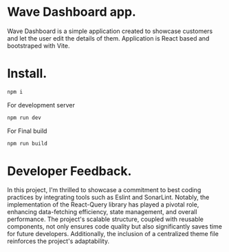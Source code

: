 # Wave Dashboard app. 

Wave Dashboard is a simple application created to showcase customers and let the user edit the details of them.
Application is React based and bootstraped with Vite.

# Install. 
```sh
npm i
```
For development server
```sh
npm run dev
```
For Final build
```sh
npm run build
```
# Developer Feedback. 
In this project, I'm thrilled to showcase a commitment to best coding practices by integrating tools such as Eslint and SonarLint. Notably, the implementation of the React-Query library has played a pivotal role, enhancing data-fetching efficiency, state management, and overall performance. The project's scalable structure, coupled with reusable components, not only ensures code quality but also significantly saves time for future developers. Additionally, the inclusion of a centralized theme file reinforces the project's adaptability.

